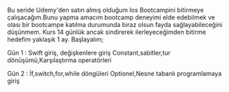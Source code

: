 Bu seride Udemy'den satın almış olduğum Ios Bootcampini bitirmeye çalışacağım.Bunu yapma amacım bootcamp deneyimi elde edebilmek ve olası bir bootcampe katılma durumunda biraz
olsun fayda sağlayabileceğini düşünmem. Kurs 14 günlük ancak sindirerek ilerleyeceğimden bitirme hedefim yaklaşık 1 ay. Başlayalım;

Gün 1 : Swift giriş, değişkenlere giriş
        Constant,sabitler,tur dönüşümü,Karşılaştırma operatörleri

Gün 2 : İf,switch,for,while döngüleri
        Optionel,Nesne tabanlı programlamaya giriş
